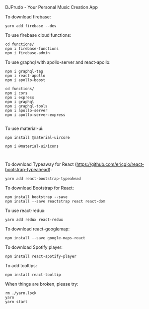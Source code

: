 DJPrudo - Your Personal Music Creation App


To download firebase:

```
yarn add firebase --dev
```
To use firebase cloud functions:
```
cd functions/
npm i firebase-functions
npm i firebase-admin
```

To use graphql with apollo-server and react-apollo:
```
npm i graphql-tag
npm i react-apollo
npm i apollo-boost

cd functions/
npm i cors
npm i express
npm i graphql
npm i graphql-tools
npm i apollo-server
npm i apollo-server-express


```


To use material-ui:
```
npm install @material-ui/core

npm i @material-ui/icons



```


To download Typeaway for React (https://github.com/ericgio/react-bootstrap-typeahead): 

```
yarn add react-bootstrap-typeahead
```

To download Bootstrap for React:

```
npm install bootstrap --save
npm install --save reactstrap react react-dom
```


To use react-redux:
```
yarn add redux react-redux

```


To download react-googlemap:

```
npm install --save google-maps-react
```

To download Spotify player:

```
npm install react-spotify-player
```

To add tooltips:

```
npm install react-tooltip
```

When things are broken, please try:
```
rm ./yarn.lock
yarn
yarn start
```
